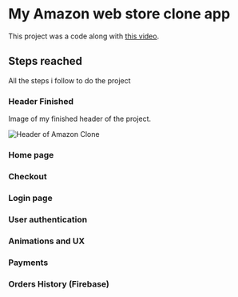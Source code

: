 # My Amazon web store clone app

This project was a code along with [this video](https://www.youtube.com/watch?v=RDV3Z1KCBvo&t=529).

## Steps reached

All the steps i follow to do the project

### Header Finished

Image of my finished header of the project.

![Header of Amazon Clone](https://user-images.githubusercontent.com/34946413/142060766-9a779246-5631-4a4d-addd-670dd8ee7785.png)


### Home page

### Checkout

### Login page

### User authentication

### Animations and UX

### Payments

### Orders History (Firebase)


